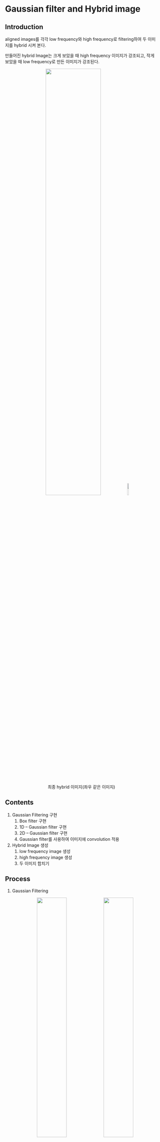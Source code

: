 # Gaussian filter and Hybrid image
## Introduction
aligned images를 각각 low frequency와 high frequency로 filtering하여 두 이미지를 hybrid 시켜 본다.

만들어진 hybrid Image는 크게 보았을 때 high frequency 이미지가 강조되고, 작게 보았을 때 low frequency로 만든 이미지가 강조된다.

<p align="center">
    <img src="./result_images/hybrid_image.png?raw=true" width="60%" />
    <img src="./result_images/hybrid_image.png?raw=true" width="10%" />
</p>
<p align="center">최종 hybrid 이미지(좌우 같은 이미지)</p>

## Contents
1. Gaussian Filtering 구현
    1. Box filter 구현
    2. 1D – Gaussian filter 구현
    3. 2D – Gaussian filter 구현
    4. Gaussian filter를 사용하여 이미지에 convolution 적용
2. Hybrid Image 생성
    1. low frequency image 생성
    2. high frequency image 생성
    3. 두 이미지 합치기

## Process
1. Gaussian Filtering  
    <p align="center">
        <img src="./images/2b_dog.bmp?raw=true" width="45%" />
        <img src="./result_images/dog_convolution.png?raw=true" width="45%" />
    </p>

    이미지를 grayscale로 변환하여 단일 채널에 gaussian filter를 적용.

    ```python
    im = Image.open('./images/2b_dog.bmp')
    # convert to gray scale
    im = im.convert('L')
    im = np.asarray(im)

    # gaussian convolution with sigma 3
    im = gaussconvolve2d(im, 3)

    # convert to image format
    im = np.clip(im, 0, 255).astype(np.uint8)
    im = Image.fromarray(im)

    im.show()
    ```

2. Hybrid Image  
    <p align="center">
        <img src="./images/2a_cat.bmp?raw=true" width="45%" />
        <img src="./images/2b_dog.bmp?raw=true" width="45%" />
    </p>
    <p align="center">aligned images cat(left) / dog(right)</p>

    두 정렬된 이미지(고양이, 개)를 사용하여 hybrid 이미지를 생성한다.
    1. low frequency image 생성  
        <p align="center">
            <img src="./result_images/blur_image.png?raw=true" />
        </p>

        각 rgb 채널에 대해 convolution 수행 후 하나로 합침.

        ```python
        blur = Image.open('./images/2b_dog.bmp')
        blur = np.asarray(blur)
        sigma = 10

        # gaussian convolution into each rgb channel
        r = gaussconvolve2d(blur[:,:,0], sigma)
        g = gaussconvolve2d(blur[:,:,1], sigma)
        b = gaussconvolve2d(blur[:,:,2], sigma)

        # stack 3 channel and make into image
        blur = np.dstack([r, g, b])
        blur = np.clip(blur, 0, 255).astype(np.uint8)
        blurImage = Image.fromarray(blur)
        
        blurImage.show()
        ```

    2. high frequency image 생성  
        <p align="center">
            <img src="./result_images/high_freq_image.png?raw=true" />
        </p>

        원본 이미지에서 gaussian convolution을 적용한 이미지(blur)를 제거(high frequency image 생성).

        ```python
        sharpen = Image.open('./images/2a_cat.bmp')
        sharpen = np.asarray(sharpen)
        sigma = 10

        # gaussian convolution into each rgb channel
        r = gaussconvolve2d(sharpen[:,:,0], sigma)
        g = gaussconvolve2d(sharpen[:,:,1], sigma)
        b = gaussconvolve2d(sharpen[:,:,2], sigma)

        # stack 3 channel 
        blurredSharpen = np.dstack([r, g, b])
        blurredSharpen = np.clip(blurredSharpen, 0, 255).astype(np.int16)

        # generate high frequency image(original - blur)
        highFreqSharpen = sharpen - blurredSharpen

        # fit values from -128 to 127
        highFreqSharpen = np.clip(highFreqSharpen, -128, 127).astype(np.int16)

        # below is for visualization
        # add 128 for image format(0-255) and convert to image format(uint8)
        visulalizeHighFreqSharpen = highFreqSharpen + np.ones_like(highFreqSharpen) * 128
        visulalizeHighFreqSharpen = np.clip(visulalizeHighFreqSharpen, 0, 255).astype(np.uint8)
        visulalizeHighFreqSharpen = Image.fromarray(visulalizeHighFreqSharpen)
    
        visulalizeHighFreqSharpen.show()
        ```

    3. 두 이미지 합치기  
        <p align="center">
            <img src="./result_images/hybrid_image.png?raw=true" width="60%" />
            <img src="./result_images/hybrid_image.png?raw=true" width="10%" />
        </p>
        <p align="center">최종 hybrid 이미지(좌우 같은 이미지)</p>

        생성한 두 이미지를 합쳐서 완성

        ```python
        # generate hybrid image(blurred one + another sharpen one)
        hybridImage = blur + highFreqSharpen

        # convert to image format
        hybridImage = np.clip(hybridImage, 0, 255).astype(np.uint8)
        hybridImage = Image.fromarray(hybridImage)

        hybridImage.show()
        ```

## Function Overview
### `gauss1d(sigma)`
sigma 값을 바탕으로 `normalize`된 1차원 gaussian filter를 생성

- `sigma`: standard deviation.

**returns:** 1-d gaussian filter.

### `gauss2d(sigma)`

sigma 값을 바탕으로 `normalize`된 2차원 gaussian filter를 생성

- `sigma`: standard deviation.

**returns:** 2-d gaussian filter.

### `convolve2d(array, filter)`

이미지 array에 filter로 convolution을 적용하여 리턴

- `array`: image. Numpy array of shape (H, W).
- `filter`: 2-d Numpy array.

**returns:**  filtered image. Numpy array of shape (H, W).

### `gaussconvolve2d(array, sigma)`

sigma 값을 바탕으로 `normalize`된 1차원 gaussian filter를 생성

- `array`: image. Numpy array of shape (H, W).
- `sigma`: standard deviation.

**returns:** gaussian filtered image. Numpy array of shape (H, W).
